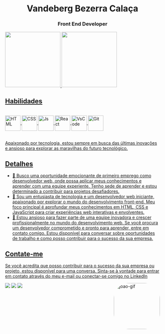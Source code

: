<h1 align="center">Vandeberg Bezerra Calaça</h1>
<h3 align="center">Front End Developer</h3>


<div>
  <a href="https://github.com/vandeberg">
  <img height="180em" src="https://github-readme-stats.vercel.app/api?username=vandeberg&show_icons=true&theme=tokyonight&include_all_commits=true&count_private=true"/>
  <img height="180em" src="https://github-readme-stats.vercel.app/api/top-langs/?username=vandeberg&layout=compact&langs_count=6&theme=tokyonight"/>
</div>

## Habilidades
<div style="display: inline_block"><br>
    <img align="center" alt="HTML" height="50" width="50" src="https://cdn.jsdelivr.net/gh/devicons/devicon/icons/html5/html5-original-wordmark.svg">
  <img align="center" alt="CSS" height="50" width="50" src="https://cdn.jsdelivr.net/gh/devicons/devicon/icons/css3/css3-original-wordmark.svg">
  <img align="center" alt="Js" height="50" width="50" src="https://cdn.jsdelivr.net/gh/devicons/devicon/icons/javascript/javascript-original.svg">
  <img align="center" alt="React" height="50" width="50" src="https://cdn.jsdelivr.net/gh/devicons/devicon/icons/react/react-original-wordmark.svg">
   <img align="center" alt="VsCode" height="50" width="50" src="https://cdn.jsdelivr.net/gh/devicons/devicon/icons/vscode/vscode-original-wordmark.svg">
   <img align="center" alt="Git" height="50" width="50" src="https://cdn.jsdelivr.net/gh/devicons/devicon/icons/git/git-original-wordmark.svg">
</div>
</br>

  Apaixonado por tecnologia, estou sempre em busca das últimas inovações e ansioso para explorar as maravilhas do futuro tecnológico.

## Detalhes

- 🔭 Busco uma oportunidade emocionante de primeiro emprego como desenvolvedor web, onde possa aplicar meus conhecimentos e aprender com uma equipe experiente. Tenho sede de aprender e estou determinado a contribuir para projetos desafiadores.
- 🌱 Sou um entusiasta de tecnologia e um desenvolvedor web iniciante, apaixonado por explorar o mundo do desenvolvimento front-end. Meu foco principal é aprofundar meus conhecimentos em HTML, CSS e JavaScript para criar experiências web interativas e envolventes.
- 🤗 Estou ansioso para fazer parte de uma equipe inovadora e crescer profissionalmente no mundo do desenvolvimento web. Se você procura um desenvolvedor comprometido e pronto para aprender, entre em contato comigo. Estou disponível para conversar sobre oportunidades de trabalho e como posso contribuir para o sucesso da sua empresa.

## Contate-me

<div>  

  Se você acredita que posso contribuir para o sucesso da sua empresa ou projeto, estou disponível para uma conversa. Sinta-se à vontade para entrar em contato através do meu e-mail ou conectar-se comigo no LinkedIn 

  <a href = "mailto:vandeberg-@hotmail.com"><img src="https://img.shields.io/badge/Microsoft_Outlook-0078D4?style=for-the-badge&logo=microsoft-outlook&logoColor=white"></a>
  <a href = "mailto:vandebergbc@gmail.com"><img src="https://img.shields.io/badge/-Gmail-%23333?style=for-the-badge&logo=gmail&logoColor=white" target="_blank"></a>
  <a href="https://www.linkedin.com/in/vandeberg-bezerra-calaca" target="_blank"><img src="https://img.shields.io/badge/-LinkedIn-%230077B5?style=for-the-badge&logo=linkedin&logoColor=white" target="_blank"></a> 
   <img align="right" alt="joao-gif" height="150" style="border-radius:50px;" 
  src="https://www.mygo.ge/uploads/blog/1584023795.jpg">
 
</div>

 
 
  


